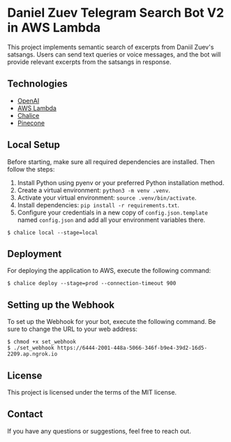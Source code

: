 # Daniel Zuev Telegram Search Bot V2 in AWS Lambda

This project implements semantic search of excerpts from Daniil Zuev's satsangs. Users can send text queries or voice messages, and the bot will provide relevant excerpts from the satsangs in response.

## Technologies

- [OpenAI](https://openai.com/)
- [AWS Lambda](https://aws.amazon.com/lambda/)
- [Chalice](https://chalice.readthedocs.io/)
- [Pinecone](https://www.pinecone.io/)

## Local Setup

Before starting, make sure all required dependencies are installed. Then follow the steps:

1. Install Python using pyenv or your preferred Python installation method.
2. Create a virtual environment: `python3 -m venv .venv`.
3. Activate your virtual environment: `source .venv/bin/activate`.
4. Install dependencies: `pip install -r requirements.txt`.
5. Configure your credentials in a new copy of `config.json.template` named `config.json` and add all your environment variables there.

```shell
$ chalice local --stage=local
```

## Deployment

For deploying the application to AWS, execute the following command:

```shell
$ chalice deploy --stage=prod --connection-timeout 900
```

## Setting up the Webhook

To set up the Webhook for your bot, execute the following command. Be sure to change the URL to your web address:

```shell
$ chmod +x set_webhook
$ ./set_webhook https://6444-2001-448a-5066-346f-b9e4-39d2-16d5-2209.ap.ngrok.io
```

## License

This project is licensed under the terms of the MIT license.

## Contact

If you have any questions or suggestions, feel free to reach out.